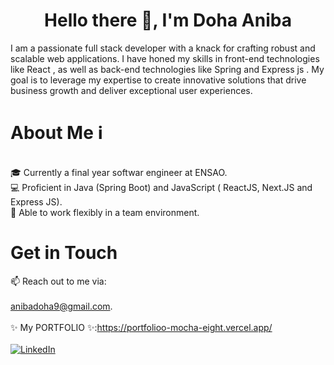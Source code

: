 <h1 align="center">Hello there 👋, I'm Doha Aniba </h1>

I am a passionate full stack developer with a knack for crafting robust and scalable web applications. I have honed my skills in front-end technologies like React , as well as back-end technologies like Spring and Express js . My goal is to leverage my expertise to create innovative solutions that drive business growth and deliver exceptional user experiences.
 


 # About Me ℹ️
<br>  🎓 Currently a final year softwar engineer at ENSAO.<br>    💻 Proficient in Java (Spring Boot) and JavaScript ( ReactJS, Next.JS and Express JS).<br>    🌱 Able to work flexibly in a team environment.<br> 


 # Get in Touch 
 📫 Reach out to me via:<br>
 <br>
 anibadoha9@gmail.com.<br>
 <br>
 ✨ My PORTFOLIO ✨:https://portfolioo-mocha-eight.vercel.app/ <br>
 <br>
 [![LinkedIn](https://img.shields.io/badge/LinkedIn-%230077B5.svg?logo=linkedin&logoColor=white)](https://linkedin.com/in/https://linkedin.com/in/https://www.linkedin.com/in/doha-aniba-ba0336210/) 










